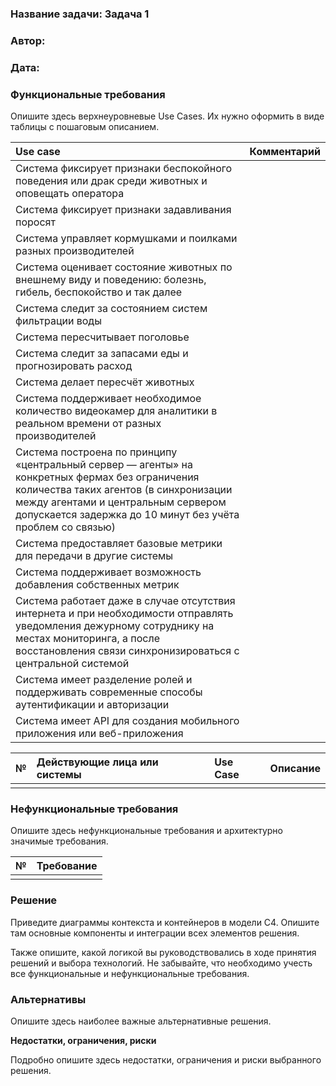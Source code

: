 ### <a name="_b7urdng99y53"></a>**Название задачи:** Задача 1
### <a name="_hjk0fkfyohdk"></a>**Автор:**
### <a name="_uanumrh8zrui"></a>**Дата:**
### <a name="_3bfxc9a45514"></a>**Функциональные требования**

Опишите здесь верхнеуровневые Use Cases. Их нужно оформить в виде таблицы с пошаговым описанием.



| **Use case**                                                                                                                                                                                                                                   |**Комментарий**|
|:-----------------------------------------------------------------------------------------------------------------------------------------------------------------------------------------------------------------------------------------------| :-: |
| Система фиксирует признаки беспокойного поведения или драк среди животных и оповещать оператора                                                                                                                                                |
| Система фиксирует признаки задавливания поросят                                                                                                                                                                                                |
| Система управляет кормушками и поилками разных производителей                                                                                                                                                                                  |
| Система оценивает состояние животных по внешнему виду и поведению: болезнь, гибель, беспокойство и так далее                                                                                                                                   |
| Система следит за состоянием систем фильтрации воды                                                                                                                                                                                            |
| Система пересчитывает поголовье                                                                                                                                                                                                                |
| Система следит за запасами еды и прогнозировать расход                                                                                                                                                                                         |
| Система делает пересчёт животных                                                                                                                                                                                                               |
| Система поддерживает необходимое количество видеокамер для аналитики в реальном времени от разных производителей                                                                                                                               |
| Система построена по принципу «центральный сервер — агенты» на конкретных фермах без ограничения количества таких агентов (в синхронизации между агентами и центральным сервером допускается задержка до 10 минут без учёта проблем со связью) |
| Система предоставляет базовые метрики для передачи в другие системы                                                                                                                                                                            |
| Система поддерживает возможность добавления собственных метрик                                                                                                                                                                                 |
| Система работает даже в случае отсутствия интернета и при необходимости отправлять уведомления дежурному сотруднику на местах мониторинга, а после восстановления связи синхронизироваться с центральной системой                              |
| Система имеет разделение ролей и поддерживать современные способы аутентификации и авторизации                                                                                                                                                 |
| Система имеет API для создания мобильного приложения или веб-приложения                                                                                                                                                                        |


|**№**|**Действующие лица или системы**|**Use Case**|**Описание**|
| :-: | :- | :- | :- |
|||||
### <a name="_u8xz25hbrgql"></a>**Нефункциональные требования**
Опишите здесь нефункциональные требования и архитектурно значимые требования.

|**№**|**Требование**|
| :-: | :- |
|||
### <a name="_qmphm5d6rvi3"></a>**Решение**
Приведите диаграммы контекста и контейнеров в модели C4. Опишите там основные компоненты и интеграции всех элементов решения.

Также опишите, какой логикой вы руководствовались в ходе принятия решений и выбора технологий. Не забывайте, что необходимо учесть все функциональные и нефункциональные требования.
### <a name="_bjrr7veeh80c"></a>**Альтернативы**
Опишите здесь наиболее важные альтернативные решения.

**Недостатки, ограничения, риски**

Подробно опишите здесь недостатки, ограничения и риски выбранного решения.

